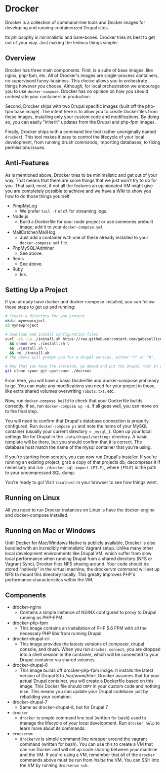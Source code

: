 # Drocker

Drocker is a collection of command-line tools and Docker images for developing and running containerized Drupal sites.

Its philosophy is minimalistic and bare-bones. Drocker tries its best to get out of your way. Just making the tedious things simpler.

## Overview
Drocker has three main components. First, is a suite of base images, like nginx, php-fpm, etc. All of Drocker's images are single-process containers, no supervisord funny-business. This choice allows you to orchestrate things however you choose. Although, for local orchestration we encourage you to use `docker-compose`. Drocker has no opinion on how you should orchestrate your containers in production.

Second, Drocker ships with two Drupal specific images (built off the php-fpm base image). The intent here is to allow you to create Dockerfiles from these images, installing only your custom code and modifications. By doing so, you can easily "inherit" updates from the Drupal and php-fpm images.

Finally, Drocker ships with a command line tool (rather unoriginally named `drocker`). This tool makes it easy to control the lifecycle of your local development, from running drush commands, importing databases, to fixing permissions issues.

## Anti-Features
As is mentioned above, Drocker tries to be minimalistic and get out of your way. That means that there are some things that we just won't try to do for you. That said, most, if not all the features an opinionated VM might give you are completely possible to achieve and we have a Wiki to show you how to do those things yourself.

- PimpMyLog
  - We prefer `tail -f` _et al._ for streaming logs.
- Node.js
  - Build a Dockerfile for your node project or use someones prebuilt image; add it to your `docker-compose.yml`
- MailCatcher/MailHog
  - Just add a container with one of these already installed to your `docker-compose.yml` file.
- PhpMySQL/Adminer
  - See above.
- Redis
  - See above.
- Ruby
  - Ick.

## Setting Up a Project
If you already have docker and docker-compose installed, you can follow these steps to get up and running:

```sh
# Create a directory for you project
mkdir mynewproject
cd mynewproject

# Download and install configuration files.
curl -sS -Lo ./install.sh https://raw.githubusercontent.com/gabesullice/drocker/master/bootstrap/install.sh \
  && chmod u+x ./install.sh \
  && ./install.sh \
  && rm ./install.sh
# The above will prompt you for a drupal version, either "7" or "8".

# Now that you have the skeleton, go ahead and put the Drupal root in a subdirectory named "docroot".
git clone <your git upstream> ./docroot
```

From here, you will have a basic Dockerfile and docker-compose.yml ready to go. You can make any modifications you need for your project in those, like extra shared volumes overwriting `robots.txt`, etc.

Now, run `docker-compose build` to check that your Dockerfile builds correctly. If so, run `docker-compose up -d`. If all goes well, you can move on to the final step.

You will need to confirm that Drupal's database connection is properly configured. Run `docker-compose ps` and note the name of your MySQL container (usually your current directory + `_mysql_1`. Open up your local settings file for Drupal in the `.data/drupal/settings` directory. A basic template will be there, but you should confirm that it is correct. The database host match the name of the mysql container that you're using.

If you're starting from scratch, you can now run Drupal's installer. If you're running an existing project, grab a copy of that projects db, decompress it if necessary and run `./drocker sql-import [FILE]`, where `[FILE]` is the path to your uncompressed SQL dump.

You're ready to go! Visit `localhost` in your browser to see how things went.

## Running on Linux
All you need to run Drocker instances on Linux is have the docker-engine and docker-compose installed.

## Running on Mac or Windows
Until Docker for Mac/Windows Native is publicly available, Drocker is also bundled with an incredibly minimalistic Vagrant setup. Unlike many other local development environments like Drupal VM, which suffer from slow local performance when running Drupal from a shared directory (NFS or Vagrant Sync), Drocker flips NFS sharing around. Your code should be stored "natively" in the virtual machine, the drockervm command will set up NFS to mount this directory locally. This greatly improves PHP's performance characteristics within the VM.

## Components
- drocker-nginx
  - Contains a simple instance of NGINX configured to proxy to Drupal running as PHP-FPM.
- drocker-php-fpm
  - This image contains an installation of PHP 5.6 FPM with all the necessary PHP libs from running Drupal.
- drocker-drupal-cli
  - This image provides the latests versions of composer, drupal console, and drush. When you run `drocker connect`, you are dropped into a shell session in the container, which will be connected to your Drupal container via shared volumes.
- drocker-drupal-8
  - This image builds off drocker-php-fpm image. It installs the latest version of Drupal 8 to /var/www/html. Drocker assumes that for your actual Drupal container, you will create a Dockerfile based on this image. This Docker file should `COPY` in your custom code and nothing else. This means you can update your Drupal codebase just by rebuilding your container.
- drocker-drupal-7
  - Same as drocker-drupal-8, but for Drupal 7.
- `drocker`
  - `drocker` is simple command line tool (written for bash) used to manage the lifecycle of your local development. Run `drocker help` to learn more about its commands.
- `drockervm`
  - `drockervm` is simple command line wrapper around the vagrant command (written for bash). You can use this to create a VM that can run Docker and will set up code sharing between your machine and the VM. If you're using a VM, remember that all of the `drocker` commands above must be run from _inside_ the VM. You can SSH into the VM by running `drockervm ssh`.
